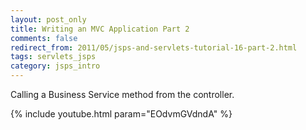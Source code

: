 ```yaml
---           
layout: post_only
title: Writing an MVC Application Part 2
comments: false
redirect_from: 2011/05/jsps-and-servlets-tutorial-16-part-2.html
tags: servlets_jsps
category: jsps_intro
---
```


Calling a Business Service method from the controller.

{% include youtube.html param="EOdvmGVdndA" %}